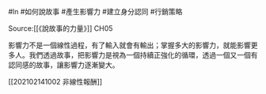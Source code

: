 #ln #如何說故事 #產生影響力 #建立身分認同 #行銷策略 

Source:[[《說故事的力量》]] CH05

影響力不是一個線性過程，有了輸入就會有輸出；掌握多大的影響力，就能影響更多人。我們透過故事，把影響力是視為一個持續正強化的循環，透過一個又一個有認同感的故事，讓影響力逐漸變大。

[[202102141002 非線性報酬]]